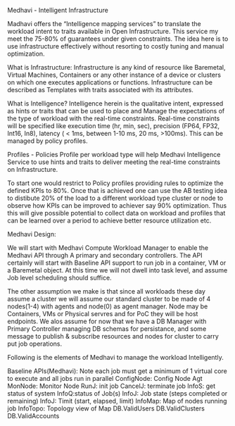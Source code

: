 Medhavi - Intelligent Infrastructure

Madhavi offers the “Intelligence mapping services” to translate the workload
intent to traits available in Open Infrastructure. This service my meet the
75-80% of guarantees under given constraints. The idea here is to use
infrastructure effectively without resorting to costly tuning and manual
optimization.

What is Infrastructure: Infrastructure is any kind of resource like Baremetal,
Virtual Machines, Containers or any other instance of a device or clusters on
which one executes applications or functions. Infrastructure can be described
as Templates with traits associated with its attributes.

What is Intelligence? Intelligence herein is the qualitative intent, expressed
as hints or traits that can be used to place and Manage the expectations of the
type of workload with the real-time constraints.
Real-time constraints will be specified like execution time (hr, min, sec),
precision (FP64, FP32, Int16, In8), latency ( < 1ms, between 1-10 ms,
20 ms, >100ms). This can be managed by policy profiles.

Profiles - Policies Profile per workload type will help Medhavi Intelligence
Service to use hints and traits to deliver meeting the real-time constraints
on Infrastructure.

To start one would restrict to Policy profiles providing rules to optimize the
defined KPIs to 80%. Once that is achieved one can use the AB testing idea to
distibute 20% of the load to a different workload type cluster or node to
observe how KPIs can be improved to achiever say 90% optimization.
Thus this will give possible potential to collect data on workload and profiles
that can be learned over a period to achieve better resource utilization etc.

Medhavi Design:

We will start with Medhavi Compute Workload Manager to enable the Medhavi API through A primary and secondary controllers. The API certainly will start with Baseline API support to run job in a container, VM or a Baremetal object. At this time we will not dwell into task level, and assume Job level scheduling should suffice.

The other assumption we make is that since all workloads these day assume a cluster we will assume our standard cluster to be made of 4 nodes(1-4) with agents and node(0) as agent manager. Node may be Containers, VMs or Physical servres and for PoC they will be host endpoints. We alos assume for now that we have a DB Manager with Primary Controller managing DB schemas for persistance, and some message to publish & subscribe resources and nodes for cluster to carry put job operations.

Following is the elements of Medhavi to manage the workload Intelligently.

Baseline APIs(Medhavi): Note each job must get a minimum of 1 virtual core to execute and all jobs run in parallel
ConfigNode: Config Node Agt
MonNode: Monitor Node
RunJ: init job
CancelJ: terminate job
InfoS: get status of system
InfoQ:status of Job(s)
InfoJ: Job state (steps completed or remaining)
InfoJ: Timit (start, elapsed, limit)
InfoMap: Map of nodes running job
InfoTopo: Topology view of Map
DB.ValidUsers
DB.ValidClusters
DB.ValidAccounts

